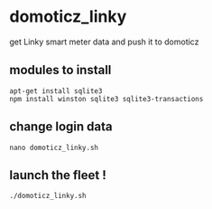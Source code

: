 # domoticz_linky
get Linky smart meter data and push it to domoticz

## modules to install

    apt-get install sqlite3
    npm install winston sqlite3 sqlite3-transactions

## change login data

    nano domoticz_linky.sh

## launch the fleet !

    ./domoticz_linky.sh
